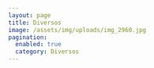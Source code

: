 ```yaml
---
layout: page
title: Diversos
image: /assets/img/uploads/img_2960.jpg
pagination:
  enabled: true
  category: Diversos
---
```

